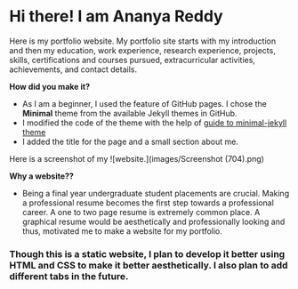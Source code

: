 # Hi there! I am Ananya Reddy
Here is my portfolio website. My portfolio site starts with my introduction and then my education, work experience, research experience, projects, skills, certifications and courses pursued, extracurricular activities, achievements, and contact details.

**How did you make it?**
- As I am a beginner, I used the feature of GitHub pages. I chose the **Minimal** theme from the available Jekyll themes in GitHub.
- I modified the code of the theme with the help of [guide to minimal-jekyll theme](https://github.com/pages-themes/minimal)
- I added the title for the page and a small section about me.

Here is a screenshot of my ![website.](images/Screenshot (704).png)

**Why a website??**
- Being a final year undergraduate student placements are crucial. Making a professional resume becomes the first step towards a professional career. A one to two page resume is extremely common place. A graphical resume would be aesthetically and professionally looking and thus, motivated me to make a website for my portfolio.

### Though this is a static website, I plan to develop it better using HTML and CSS to make it better aesthetically. I also plan to add different tabs in the future.
